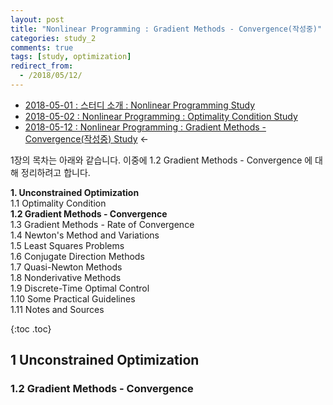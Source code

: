 ```yaml
---
layout: post
title: "Nonlinear Programming : Gradient Methods - Convergence(작성중)"
categories: study_2
comments: true
tags: [study, optimization]
redirect_from:
  - /2018/05/12/
---
```


- [2018-05-01 : 스터디 소개 : Nonlinear Programming Study](https://000namc.github.io/blog/2018/05/01/Nonlinear-Programming/)
- [2018-05-02 : Nonlinear Programming : Optimality Condition Study](https://000namc.github.io/blog/2018/05/02/Nonlinear-Programming-Optimality-Condition/)
- [2018-05-12 : Nonlinear Programming : Gradient Methods - Convergence(작성중) Study](https://000namc.github.io/blog/2018/05/12/Nonlinear-Programming-Gradient-Methods-Convergence/) $\leftarrow$  


1장의 목차는 아래와 같습니다. 이중에 1.2 Gradient Methods - Convergence 에 대해 정리하려고 합니다.

**1. Unconstrained Optimization**  
1.1 Optimality Condition  
**1.2 Gradient Methods - Convergence**  
1.3 Gradient Methods - Rate of Convergence  
1.4 Newton's Method and Variations  
1.5 Least Squares Problems  
1.6 Conjugate Direction Methods  
1.7 Quasi-Newton Methods  
1.8 Nonderivative Methods  
1.9 Discrete-Time Optimal Control  
1.10 Some Practical Guidelines  
1.11 Notes and Sources  

{:toc .toc}

## 1 Unconstrained Optimization    
### 1.2 Gradient Methods - Convergence  

